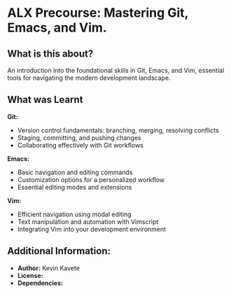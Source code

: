 <h1>ALX Precourse: Mastering Git, Emacs, and Vim.</h1>

<h2>What is this about? </h2>

An introduction into the foundational skills in Git, Emacs, and Vim, essential tools for navigating the modern development landscape.

<h2>What was Learnt</h2>

<b>Git:</b>
* Version control fundamentals: branching, merging, resolving conflicts
* Staging, committing, and pushing changes
* Collaborating effectively with Git workflows

<b> Emacs:</b>
* Basic navigation and editing commands
* Customization options for a personalized workflow
* Essential editing modes and extensions

<b>Vim: </b>
* Efficient navigation using modal editing
* Text manipulation and automation with Vimscript
* Integrating Vim into your development environment

<h2>Additional Information:</h2>

* __Author:__ Kevin Kavete
* __License:__
* __Dependencies:__




